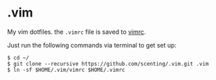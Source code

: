 # .vim
My vim dotfiles. the `.vimrc` file is saved to [vimrc](https://github.com/scenting/.vim/blob/master/vimrc).

Just run the following commands via terminal to get set up:

```console
$ cd ~/
$ git clone --recursive https://github.com/scenting/.vim.git .vim
$ ln -sf $HOME/.vim/vimrc $HOME/.vimrc
```

